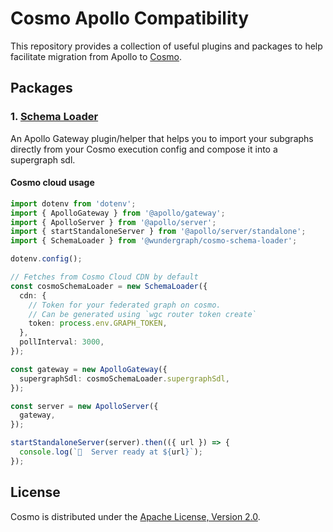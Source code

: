 # Cosmo Apollo Compatibility

This repository provides a collection of useful plugins and packages to help facilitate migration from Apollo to [Cosmo](https://github.com/wundergraph/cosmo).

##  Packages

### 1. [Schema Loader](/packages/schema-loader)
 
An Apollo Gateway plugin/helper that helps you to import your subgraphs directly from your Cosmo execution config and compose it into a supergraph sdl.

#### Cosmo cloud usage
```ts
import dotenv from 'dotenv';
import { ApolloGateway } from '@apollo/gateway';
import { ApolloServer } from '@apollo/server';
import { startStandaloneServer } from '@apollo/server/standalone';
import { SchemaLoader } from '@wundergraph/cosmo-schema-loader';

dotenv.config();

// Fetches from Cosmo Cloud CDN by default
const cosmoSchemaLoader = new SchemaLoader({
  cdn: {
    // Token for your federated graph on cosmo. 
    // Can be generated using `wgc router token create`
    token: process.env.GRAPH_TOKEN,
  },
  pollInterval: 3000,
});

const gateway = new ApolloGateway({
  supergraphSdl: cosmoSchemaLoader.supergraphSdl,
});

const server = new ApolloServer({
  gateway,
});

startStandaloneServer(server).then(({ url }) => {
  console.log(`🚀  Server ready at ${url}`);
});

```

## License

Cosmo is distributed under the [Apache License, Version 2.0](./LICENSE).
